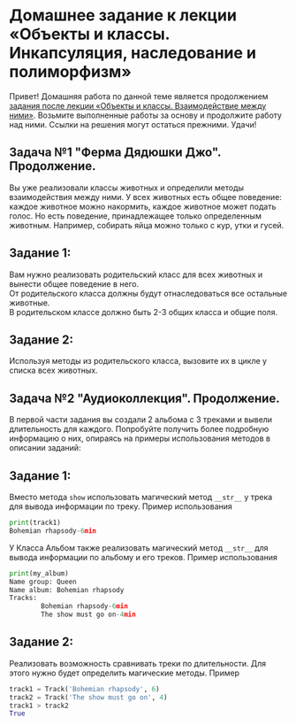 Домашнее задание к лекции «Объекты и классы. Инкапсуляция, наследование и полиморфизм»
======================================================================================
Привет! Домашняя работа по данной теме является продолжением [задания после лекции «Объекты и классы. Взаимодействие между ними»](https://github.com/AndriusRU/netology_py_tasks/blob/main/06%20OOP-1.md). Возьмите выполненные работы за основу и продолжите работу над ними. Ссылки на решения могут остаться прежними. Удачи!

Задача №1 "Ферма Дядюшки Джо". Продолжение.
-------------------------------------------
Вы уже реализовали классы животных и определили методы взаимодействия между ними. У всех животных есть общее поведение: каждое животное можно накормить, каждое животное может подать голос. Но есть поведение, принадлежащее только определенным животным. Например, собирать яйца можно только с кур, утки и гусей.

Задание 1:
----------
Вам нужно реализовать родительский класс для всех животных и вынести общее поведение в него.<br/>
От родительского класса должны будут отнаследоваться все остальные животные.<br/>
В родительском классе должно быть 2-3 общих класса и общие поля.<br/>

Задание 2:
----------
Используя методы из родительского класса, вызовите их в цикле у списка всех животных.

Задача №2 "Аудиоколлекция". Продолжение.
----------------------------------------
В первой части задания вы создали 2 альбома с 3 треками и вывели длительность для каждого. Попробуйте получить более подробную информацию о них, опираясь на примеры использования методов в описании заданий:

Задание 1:
----------
Вместо метода `show` использовать магический метод `__str__` у трека для вывода информации по треку.
Пример использования
```python
print(track1)
Bohemian rhapsody-6min
```
У Класса Альбом также реализовать магический метод `__str__` для вывода информации по альбому и его треков. Пример использования
```python
print(my_album)
Name group: Queen
Name album: Bohemian rhapsody
Tracks:
        Bohemian rhapsody-6min
        The show must go on-4min
```
Задание 2:
----------
Реализовать возможность сравнивать треки по длительности. Для этого нужно будет определить магические методы. Пример
```python
track1 = Track('Bohemian rhapsody', 6)
track2 = Track('The show must go on', 4)
track1 > track2
True
```
